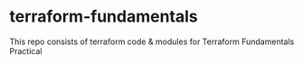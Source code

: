# terraform-fundamentals
This repo consists of terraform code &amp; modules for Terraform Fundamentals Practical
